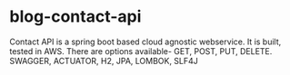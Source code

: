 # blog-contact-api
Contact API is a spring boot based cloud agnostic webservice. It is built, tested in AWS. 
There are options available- GET, POST, PUT, DELETE.
SWAGGER, ACTUATOR, H2, JPA, LOMBOK, SLF4J

